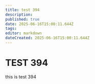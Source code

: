 ```yaml
---
title: test 394
description: 
published: true
date: 2025-06-16T15:00:11.644Z
tags: 
editor: markdown
dateCreated: 2025-06-16T15:00:11.644Z
---
```


# TEST 394
this is test 394
